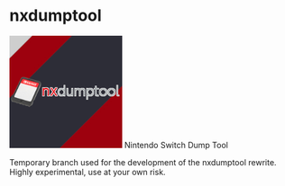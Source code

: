 ﻿# nxdumptool
<img width="200" src="icon.jpg">
Nintendo Switch Dump Tool

Temporary branch used for the development of the nxdumptool rewrite. Highly experimental, use at your own risk.